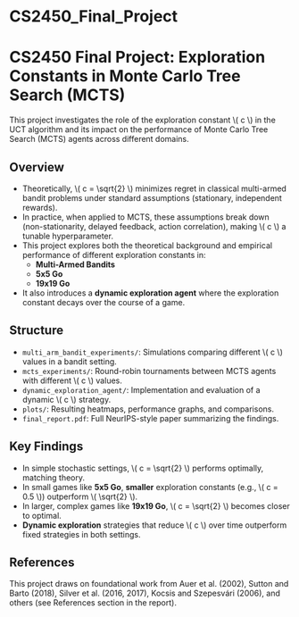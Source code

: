 # CS2450_Final_Project

# CS2450 Final Project: Exploration Constants in Monte Carlo Tree Search (MCTS)

This project investigates the role of the exploration constant \\( c \\) in the UCT algorithm and its impact on the performance of Monte Carlo Tree Search (MCTS) agents across different domains.

## Overview

- Theoretically, \\( c = \sqrt{2} \\) minimizes regret in classical multi-armed bandit problems under standard assumptions (stationary, independent rewards).
- In practice, when applied to MCTS, these assumptions break down (non-stationarity, delayed feedback, action correlation), making \\( c \\) a tunable hyperparameter.
- This project explores both the theoretical background and empirical performance of different exploration constants in:
  - **Multi-Armed Bandits**
  - **5x5 Go**
  - **19x19 Go**
- It also introduces a **dynamic exploration agent** where the exploration constant decays over the course of a game.

## Structure

- `multi_arm_bandit_experiments/`: Simulations comparing different \\( c \\) values in a bandit setting.
- `mcts_experiments/`: Round-robin tournaments between MCTS agents with different \\( c \\) values.
- `dynamic_exploration_agent/`: Implementation and evaluation of a dynamic \\( c \\) strategy.
- `plots/`: Resulting heatmaps, performance graphs, and comparisons.
- `final_report.pdf`: Full NeurIPS-style paper summarizing the findings.

## Key Findings

- In simple stochastic settings, \\( c = \sqrt{2} \\) performs optimally, matching theory.
- In small games like **5x5 Go**, **smaller** exploration constants (e.g., \\( c = 0.5 \\)) outperform \\( \sqrt{2} \\).
- In larger, complex games like **19x19 Go**, \\( c = \sqrt{2} \\) becomes closer to optimal.
- **Dynamic exploration** strategies that reduce \\( c \\) over time outperform fixed strategies in both settings.

## References
This project draws on foundational work from Auer et al. (2002), Sutton and Barto (2018), Silver et al. (2016, 2017), Kocsis and Szepesvári (2006), and others (see References section in the report).
